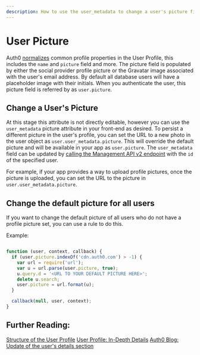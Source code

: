 ```yaml
---
description: How to use the user_metadata to change a user's picture field and how to change the default picture for all users.
---
```


# User Picture

Auth0 [normalizes](/user-profile/normalized) common profile properties in the User Profile, this includes the `name` and `picture` field and more. The picture field is populated by either the social provider profile picture or the Gravatar image associated with the user's email address. By default all database users will have a placeholder image with their initials. When you authenticate the user, this picture field is referred by as `user.picture`.

## Change a User's Picture

At this stage this attribute is not directly editable, however you can use the `user_metadata` picture attribute in your front-end as desired. To persist a different picture in the user's profile, you can set the URL to a new photo in the user object as `user.user_metadata.picture`. This will override the default picture and will be available in your app as `user.picture`. The `user_metadata` field can be updated by [calling the Management API v2 endpoint](https://auth0.com/docs/api/management/v2#!/Users/patch_users_by_id) with the `id` of the specified user.

For example, if your app provides a way to upload profile pictures, once the picture is uploaded, you can set the URL to the picture in `user.user_metadata.picture`.

## Change the default picture for all users

If you want to change the default picture of all users who do not have a profile picture set, you can use a rule to do this. 

Example:

```js

function (user, context, callback) {
  if (user.picture.indexOf('cdn.auth0.com') > -1) {
    var url = require('url');
    var u = url.parse(user.picture, true);
    u.query.d = '<URL TO YOUR DEFAULT PICTURE HERE>';
    delete u.search;
    user.picture = url.format(u);
  }

  callback(null, user, context);
}

```

## Further Reading:

[Structure of the User Profile](/user-profile/user-profile-structure)
[User Profile: In-Depth Details](/user-profile/user-profile-details)
[Auth0 Blog: Update of the user's details section](https://auth0.com/blog/update-of-the-user-details-section/)